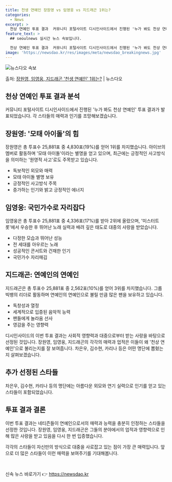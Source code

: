 ```yaml
---
title: 천생 연예인 장원영 vs 임영웅 vs 지드래곤 1위는?
categories:
  - News
excerpt: >
  천상 연예인 투표 결과  커뮤니티 포털사이트 디시인사이드에서 진행된 '누가 봐도 천상 연예인' 투표 결과가 …
feature_text: >
  ## seoulnews 실시간 뉴스 속보입니다.

  천상 연예인 투표 결과  커뮤니티 포털사이트 디시인사이드에서 진행된 '누가 봐도 천상 연예인' 투표 결과가 …
image: 'https://newsdao.kr/res/images/meta/newsdao_breakingnews.jpg'
---
```


![뉴스다오 속보](https://newsdao.kr/res/images/meta/newsdao_breakingnews.jpg)

<p>출처: <a href="https://newsdao.kr/4398" rel="dofollow">장원영, 임영웅, 지드래곤 '천생 연예인' 1위는?</a> | 뉴스다오</p>

<h2 data-ke-size="size26">천상 연예인 투표 결과 분석</h2>
<p data-ke-size="size16">커뮤니티 포털사이트 디시인사이드에서 진행된 '누가 봐도 천상 연예인' 투표 결과가 발표되었습니다. 각 스타들의 매력과 인기를 조망해보겠습니다.</p>

<h2 data-ke-size="size24">장원영: '모태 아이돌'의 힘</h2>
<p data-ke-size="size16">장원영은 총 투표수 25,881표 중 4,830표(19%)를 얻어 1위를 차지했습니다. 아이브의 멤버로 활동하며 '모태 아이돌'이라는 별명을 얻고 있으며, 최근에는 긍정적인 사고방식을 의미하는 '원영적 사고'로도 주목받고 있습니다.</p>

<ul>
  <li>독보적인 외모와 매력</li>
  <li>모태 아이돌 별명 보유</li>
  <li>긍정적인 사고방식 주목</li>
  <li>증가하는 인기와 밝고 긍정적인 에너지</li>
</ul>

<h2 data-ke-size="size24">임영웅: 국민가수로 자리잡다</h2>
<p data-ke-size="size16">임영웅은 총 투표수 25,881표 중 4,336표(17%)를 받아 2위에 올랐으며, '미스터트롯'에서 우승한 후 뛰어난 노래 실력과 배려 깊은 태도로 대중의 사랑을 받았습니다.</p>

<ul>
  <li>다정한 모습과 뛰어난 성능</li>
  <li>전 세대를 아우르는 노래</li>
  <li>성공적인 콘서트와 건재한 인기</li>
  <li>국민가수 자리매김</li>
</ul>

<h2 data-ke-size="size24">지드래곤: 연예인의 연예인</h2>
<p data-ke-size="size16">지드래곤은 총 투표수 25,881표 중 2,562표(10%)를 얻어 3위를 차지했습니다. 그룹 빅뱅의 리더로 활동하며 연예인의 연예인으로 불릴 만큼 많은 팬을 보유하고 있습니다.</p>

<ul>
  <li>독창성과 열정</li>
  <li>세계적으로 입증된 음악적 능력</li>
  <li>팬들에게 놀라움 선사</li>
  <li>영감을 주는 영향력</li>
</ul>
  
<p data-ke-size="size16">디시인사이드의 이번 투표 결과는 사회적 영향력과 대중으로부터 받는 사랑을 바탕으로 선정된 것입니다. 장원영, 임영웅, 지드래곤의 각각의 매력과 업적은 이들이 왜 '천상 연예인'으로 불리는지를 잘 보여줍니다. 차은우, 김수현, 카리나 등은 어떤 명단에 뽑혔는지 살펴보겠습니다.</p>

<h2 data-ke-size="size24">추가 선정된 스타들</h2>
<p data-ke-size="size16">차은우, 김수현, 카리나 등의 명단에는 아름다운 외모와 연기 실력으로 인기를 얻고 있는 스타들이 포함되었습니다.</p>

<h2 data-ke-size="size24">투표 결과 결론</h2>
<p data-ke-size="size16">이번 투표 결과는 네티즌들이 연예인으로서의 매력과 능력을 충분히 인정하는 스타들을 선정한 것입니다. 장원영, 임영웅, 지드래곤은 그들의 분야에서의 업적과 영향력으로 인해 많은 사랑을 받고 있음을 다시 한 번 입증했습니다.</p>

<p data-ke-size="size16">각각의 스타들이 자신만의 방식으로 대중을 사로잡고 있는 점이 가장 큰 매력입니다. 앞으로 더 많은 스타들이 이런 매력을 보여주기를 기대해봅니다.</p>

<p data-ke-size="size16">&nbsp;</p> 

신속 뉴스 바로가기 👉 <a href="https://newsdao.kr" rel="dofollow">https://newsdao.kr</a>


